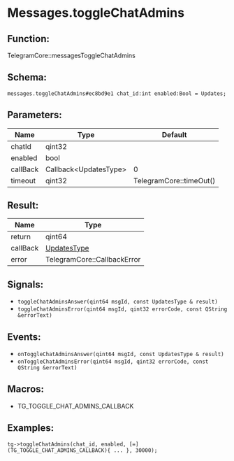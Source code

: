 # Messages.toggleChatAdmins

## Function:

TelegramCore::messagesToggleChatAdmins

## Schema:

`messages.toggleChatAdmins#ec8bd9e1 chat_id:int enabled:Bool = Updates;`
## Parameters:

|Name|Type|Default|
|----|----|-------|
|chatId|qint32||
|enabled|bool||
|callBack|Callback<UpdatesType\>|0|
|timeout|qint32|TelegramCore::timeOut()|

## Result:

|Name|Type|
|----|----|
|return|qint64|
|callBack|[UpdatesType](../../types/updatestype.md)|
|error|TelegramCore::CallbackError|

## Signals:

* `toggleChatAdminsAnswer(qint64 msgId, const UpdatesType & result)`
* `toggleChatAdminsError(qint64 msgId, qint32 errorCode, const QString &errorText)`

## Events:

* `onToggleChatAdminsAnswer(qint64 msgId, const UpdatesType & result)`
* `onToggleChatAdminsError(qint64 msgId, qint32 errorCode, const QString &errorText)`

## Macros:

* TG_TOGGLE_CHAT_ADMINS_CALLBACK

## Examples:

`tg->toggleChatAdmins(chat_id, enabled, [=](TG_TOGGLE_CHAT_ADMINS_CALLBACK){
    ...
}, 30000);`
